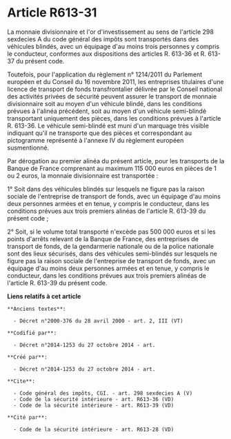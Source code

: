 # Article R613-31

La monnaie divisionnaire et l'or d'investissement au sens de l'article 298 sexdecies A du code général des impôts sont
transportés dans des véhicules blindés, avec un équipage d'au moins trois personnes y compris le conducteur, conformes aux
dispositions des articles R. 613-36 et R. 613-37 du présent code. 

Toutefois, pour l'application du règlement n° 1214/2011 du Parlement européen et du Conseil du 16 novembre 2011, les
entreprises titulaires d'une licence de transport de fonds transfrontalier délivrée par le Conseil national des activités
privées de sécurité peuvent assurer le transport de monnaie divisionnaire soit au moyen d'un véhicule blindé, dans les
conditions prévues à l'alinéa précédent, soit au moyen d'un véhicule semi-blindé transportant uniquement des pièces, dans les
conditions prévues à l'article R. 613-36. Le véhicule semi-blindé est muni d'un marquage très visible indiquant qu'il ne
transporte que des pièces et correspondant au pictogramme représenté à l'annexe IV du règlement européen susmentionné. 

Par dérogation au premier alinéa du présent article, pour les transports de la Banque de France comprenant au maximum 115 000
euros en pièces de 1 ou 2 euros, la monnaie divisionnaire est transportée : 

1° Soit dans des véhicules blindés sur lesquels ne figure pas la raison sociale de l'entreprise de transport de fonds, avec
un équipage d'au moins deux personnes armées et en tenue, y compris le conducteur, dans les conditions prévues aux trois
premiers alinéas de l'article R. 613-39 du présent code ; 

2° Soit, si le volume total transporté n'excède pas 500 000 euros et si les points d'arrêts relevant de la Banque de France,
des entreprises de transport de fonds, de la gendarmerie nationale ou de la police nationale sont des lieux sécurisés, dans
des véhicules semi-blindés sur lesquels ne figure pas la raison sociale de l'entreprise de transport de fonds, avec un
équipage d'au moins deux personnes armées et en tenue, y compris le conducteur, dans les conditions prévues aux trois
premiers alinéas de l'article R. 613-39 du présent code.

**Liens relatifs à cet article**

	**Anciens textes**:

	  - Décret n°2000-376 du 28 avril 2000 - art. 2, III (VT)

	**Codifié par**:

	  - Décret n°2014-1253 du 27 octobre 2014 - art.

	**Créé par**:

	  - Décret n°2014-1253 du 27 octobre 2014 - art.

	**Cite**:

	  - Code général des impôts, CGI. - art. 298 sexdecies A (V)
	  - Code de la sécurité intérieure - art. R613-36 (VD)
	  - Code de la sécurité intérieure - art. R613-39 (VD)

	**Cité par**:

	  - Code de la sécurité intérieure - art. R613-28 (VD)
